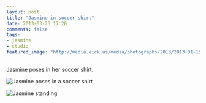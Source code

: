 ```yaml
---
layout: post
title: "Jasmine in soccer shirt"
date: 2013-03-23 17:20
comments: false
tags: 
- jasmine
- studio
featured_image: "http://media.eick.us/media/photographs/2013/2013-01-15/lazy-saturday-2013-01-15-at-20-05-35.jpg"
---
```

Jasmine poses in her soccer shirt.

![Jasmine poses in a soccer shirt](http://media.eick.us/media/photographs/2013/2013-01-15/lazy-saturday-2013-01-15-at-20-05-35.jpg)

![Jasmine standing](http://media.eick.us/media/photographs/2013/2013-01-15/lazy-saturday-2013-01-15-at-20-05-50.jpg)